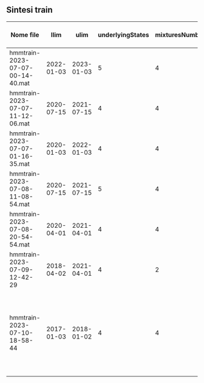 ## Sintesi train
| Nome file | llim | ulim | underlyingStates | mixturesNumber | latency |inizio predizione | prediction length | % predizioni | % predizioni corrette | MAPE | note |
|---|---|---|---|---|---|---|---|---|---|---|---|
| hmmtrain-2023-07-07-00-14-40.mat | 2022-01-03 | 2023-01-03   | 5                | 4              | 10      |2023-01-03| 101| 88%| 56% |1.52%| mi ricordavo fosse 100% prediction ma evidentemente mi sbagliavo...|
| hmmtrain-2023-07-07-11-12-06.mat | 2020-07-15 | 2021-07-15   | 4                | 4              | 10      |||||| Length 491, 72.10% valide, MAPE 1.39                      |
| hmmtrain-2023-07-07-01-16-35.mat | 2020-01-03 | 2022-01-03 | 4                | 4              | 10      | 2022-01-03 |101|64%|49%|1.89%|Fa schifo|
|hmmtrain-2023-07-08-11-08-54.mat| 2020-07-15 | 2021-07-15 | 5| 4| 10| 2022-01-03|101|53.48%|58.49%|1.89%|non converge|
|hmmtrain-2023-07-08-20-54-54.mat| 2020-04-01|2021-04-01|4|4|10|2022-01-03|360|65.14%|53.51%|1.86%| da qui in poi le formule sono corrette|
|hmmtrain-2023-07-09-12-42-29|2018-04-02|2021-04-01|4|2|10|2022-01-03|350|80%|57.86%|1.69|finestra che va di 10 in 10 con orizzonte di 3 anni
|hmmtrain-2023-07-10-18-58-44|2017-01-03|2018-01-02|4|4|10|2023-01-03|101|59.41%|39.00%|0.01%|risultato molto buono, è stato addestrato nel bull market degli anni prima del covid e testato dal 2023 in poi. Non è andato a convergenza!

